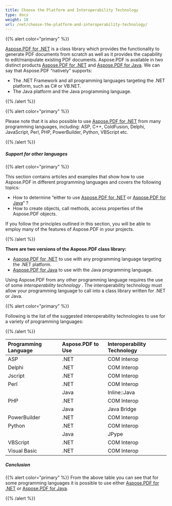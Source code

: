 ```yaml
---
title: Choose the Platform and Interoperability Technology
type: docs
weight: 10
url: /net/choose-the-platform-and-interoperability-technology/
---
```


{{% alert color="primary" %}} 

[Aspose.PDF for .NET](/pdf/net/) is a class library which provides the functionality to generate PDF documents from scratch as well as it provides the capability to edit/manipulate existing PDF documents. Aspose.PDF is available in two distinct products [Aspose.PDF for .NET](/pdf/net/) and [Aspose.PDF for Java](https://docs-qa.aspose.com/display/pdfjava/Home). We can say that Aspose.PDF “natively” supports: 

- The .NET Framework and all programming languages targeting the .NET platform, such as C# or VB.NET.
- The Java platform and the Java programming language.

{{% /alert %}} 


{{% alert color="primary" %}} 

Please note that it is also possible to use [Aspose.PDF for .NET](/pdf/net/) from many programming languages, including: ASP, C++, ColdFusion, Delphi, JavaScript, Perl, PHP, PowerBuilder, Python, VBScript etc. 

{{% /alert %}} 

##### **Support for other languages**

{{% alert color="primary" %}} 

This section contains articles and examples that show how to use Aspose.PDF in different programming languages and covers the following topics: 

- How to determine “either to use [Aspose.PDF for .NET](/pdf/net/) or [Aspose.PDF for Java](https://docs-qa.aspose.com/display/pdfjava/Home)“ ?
- How to create objects, call methods, access properties of the Aspose.PDF objects.

If you follow the principles outlined in this section, you will be able to employ many of the features of Aspose.PDF in your projects. 

{{% /alert %}} 

**There are two versions of the Aspose.PDF class library:**

- [Aspose.PDF for .NET](/pdf/net/) to use with any programming language targeting the .NET platform.
- [Aspose.PDF for Java](https://docs-qa.aspose.com/display/pdfjava/Home) to use with the Java programming language.

Using Aspose.PDF from any other programming language requires the use of some *interoperability technology* . The interoperability technology must allow your programming language to call into a class library written for .NET or Java. 

{{% alert color="primary" %}} 

Following is the list of the suggested interoperability technologies to use for a variety of programming languages: 

{{% /alert %}} 

|**Programming Language** |**Aspose.PDF to Use** |**Interoperability Technology** |
| :- | :- | :- |
|ASP |.NET |COM Interop |
|Delphi |.NET |COM Interop |
|Jscript |.NET |COM Interop |
|Perl |.NET |COM Interop |
| |Java |Inline::Java |
|PHP |.NET |COM Interop |
| |Java |Java Bridge |
|PowerBuilder |.NET |COM Interop |
|Python |.NET |COM Interop |
| |Java |JPype |
|VBScript |.NET |COM Interop |
|Visual Basic |.NET |COM Interop |
##### **Conclusion**

{{% alert color="primary" %}} 
From the above table you can see that for some programming languages it is possible to use either [Aspose.PDF for .NET](/pdf/net/) or [Aspose.PDF for Java](https://docs-qa.aspose.com/display/pdfjava/Home). 

{{% /alert %}} 
